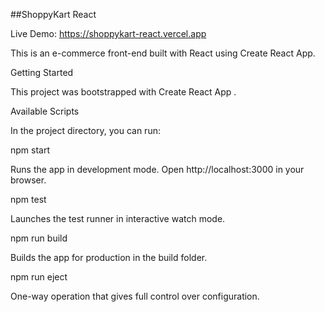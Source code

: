 ##ShoppyKart React

Live Demo: https://shoppykart-react.vercel.app

This is an e-commerce front-end built with React using Create React App.

Getting Started

This project was bootstrapped with Create React App
.

Available Scripts

In the project directory, you can run:

npm start

Runs the app in development mode.
Open http://localhost:3000
 in your browser.

npm test

Launches the test runner in interactive watch mode.

npm run build

Builds the app for production in the build folder.

npm run eject

One-way operation that gives full control over configuration.
